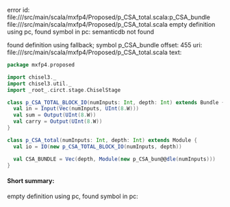 error id: file://<WORKSPACE>/src/main/scala/mxfp4/Proposed/p_CSA_total.scala:p_CSA_bundle
file://<WORKSPACE>/src/main/scala/mxfp4/Proposed/p_CSA_total.scala
empty definition using pc, found symbol in pc: 
semanticdb not found

found definition using fallback; symbol p_CSA_bundle
offset: 455
uri: file://<WORKSPACE>/src/main/scala/mxfp4/Proposed/p_CSA_total.scala
text:
```scala
package mxfp4.proposed

import chisel3._
import chisel3.util._
import _root_.circt.stage.ChiselStage

class p_CSA_TOTAL_BLOCK_IO(numInputs: Int, depth: Int) extends Bundle {
  val in = Input(Vec(numInputs, UInt(8.W)))
  val sum = Output(UInt(8.W))
  val carry = Output(UInt(8.W))
}

class p_CSA_total(numInputs: Int, depth: Int) extends Module {
  val io = IO(new p_CSA_TOTAL_BLOCK_IO(numInputs, depth))

  val CSA_BUNDLE = Vec(depth, Module(new p_CSA_bun@@dle(numInputs)))
}

```


#### Short summary: 

empty definition using pc, found symbol in pc: 